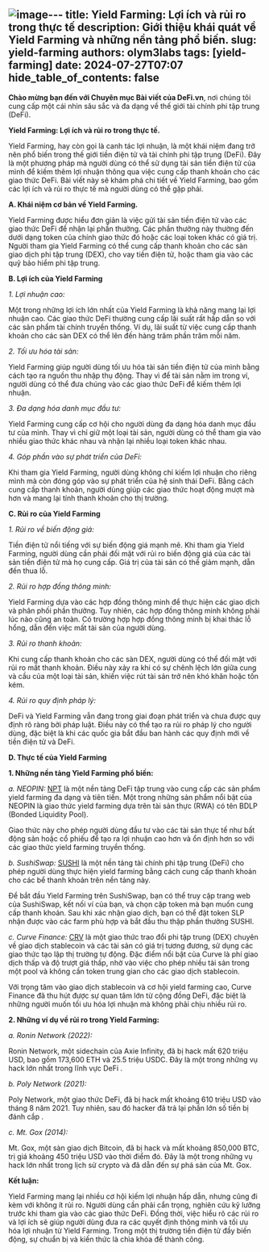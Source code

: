 ![image](https://github.com/user-attachments/assets/6bb8fb5e-79be-4bc1-bfad-496d1f2d5bc5)---
title: Yield Farming: Lợi ích và rủi ro trong thực tế
description: Giới thiệu khái quát về Yield Farming và những nền tảng phổ biến.
slug: yield-farming
authors: olym3labs
tags: [yield-farming]
date: 2024-07-27T07:07
hide_table_of_contents: false
---

**Chào mừng bạn đến với Chuyên mục Bài viết của DeFi.vn**, nơi chúng tôi cung cấp một cái nhìn sâu sắc và đa dạng về thế giới tài chính phi tập trung (DeFi). 

<!-- truncate -->

**Yield Farming: Lợi ích và rủi ro trong thực tế.**

Yield Farming, hay còn gọi là canh tác lợi nhuận, là một khái niệm đang trở nên phổ biến trong thế giới tiền điện tử và tài chính phi tập trung (DeFi). Đây là một phương pháp mà người dùng có thể sử dụng tài sản tiền điện tử của mình để kiếm thêm lợi nhuận thông qua việc cung cấp thanh khoản cho các giao thức DeFi. Bài viết này sẽ khám phá chi tiết về Yield Farming, bao gồm các lợi ích và rủi ro thực tế mà người dùng có thể gặp phải.



**A. Khái niệm cơ bản về Yield Farming.**

Yield Farming được hiểu đơn giản là việc gửi tài sản tiền điện tử vào các giao thức DeFi để nhận lại phần thưởng. Các phần thưởng này thường đến dưới dạng token của chính giao thức đó hoặc các loại token khác có giá trị. Người tham gia Yield Farming có thể cung cấp thanh khoản cho các sàn giao dịch phi tập trung (DEX), cho vay tiền điện tử, hoặc tham gia vào các quỹ bảo hiểm phi tập trung.


**B. Lợi ích của Yield Farming**

*1. Lợi nhuận cao:*

Một trong những lợi ích lớn nhất của Yield Farming là khả năng mang lại lợi nhuận cao. Các giao thức DeFi thường cung cấp lãi suất rất hấp dẫn so với các sản phẩm tài chính truyền thống. Ví dụ, lãi suất từ việc cung cấp thanh khoản cho các sàn DEX có thể lên đến hàng trăm phần trăm mỗi năm.

*2. Tối ưu hóa tài sản:*

Yield Farming giúp người dùng tối ưu hóa tài sản tiền điện tử của mình bằng cách tạo ra nguồn thu nhập thụ động. Thay vì để tài sản nằm im trong ví, người dùng có thể đưa chúng vào các giao thức DeFi để kiếm thêm lợi nhuận.

*3. Đa dạng hóa danh mục đầu tư:*

Yield Farming cung cấp cơ hội cho người dùng đa dạng hóa danh mục đầu tư của mình. Thay vì chỉ giữ một loại tài sản, người dùng có thể tham gia vào nhiều giao thức khác nhau và nhận lại nhiều loại token khác nhau.

*4. Góp phần vào sự phát triển của DeFi:*

Khi tham gia Yield Farming, người dùng không chỉ kiếm lợi nhuận cho riêng mình mà còn đóng góp vào sự phát triển của hệ sinh thái DeFi. Bằng cách cung cấp thanh khoản, người dùng giúp các giao thức hoạt động mượt mà hơn và mang lại tính thanh khoản cho thị trường.

**C. Rủi ro của Yield Farming**

*1. Rủi ro về biến động giá:*

Tiền điện tử nổi tiếng với sự biến động giá mạnh mẽ. Khi tham gia Yield Farming, người dùng cần phải đối mặt với rủi ro biến động giá của các tài sản tiền điện tử mà họ cung cấp. Giá trị của tài sản có thể giảm mạnh, dẫn đến thua lỗ.

*2. Rủi ro hợp đồng thông minh:*

Yield Farming dựa vào các hợp đồng thông minh để thực hiện các giao dịch và phân phối phần thưởng. Tuy nhiên, các hợp đồng thông minh không phải lúc nào cũng an toàn. Có trường hợp hợp đồng thông minh bị khai thác lỗ hổng, dẫn đến việc mất tài sản của người dùng.

*3. Rủi ro thanh khoản:*

Khi cung cấp thanh khoản cho các sàn DEX, người dùng có thể đối mặt với rủi ro mất thanh khoản. Điều này xảy ra khi có sự chênh lệch lớn giữa cung và cầu của một loại tài sản, khiến việc rút tài sản trở nên khó khăn hoặc tốn kém.

*4. Rủi ro quy định pháp lý:*

DeFi và Yield Farming vẫn đang trong giai đoạn phát triển và chưa được quy định rõ ràng bởi pháp luật. Điều này có thể tạo ra rủi ro pháp lý cho người dùng, đặc biệt là khi các quốc gia bắt đầu ban hành các quy định mới về tiền điện tử và DeFi.

**D. Thực tế của Yield Farming**

**1. Những nền tảng Yield Farming phổ biến:**

*a. NEOPIN:* [NPT](https://docs.neopin.io/earn-with-neopin/derivatives) là một nền tảng DeFi tập trung vào cung cấp các sản phẩm yield farming đa dạng và tiên tiến. Một trong những sản phẩm nổi bật của NEOPIN là giao thức yield farming dựa trên tài sản thực (RWA) có tên BDLP (Bonded Liquidity Pool). 

Giao thức này cho phép người dùng đầu tư vào các tài sản thực tế như bất động sản hoặc cổ phiếu để tạo ra lợi nhuận cao hơn và ổn định hơn so với các giao thức yield farming truyền thống.

*b. SushiSwap:* [SUSHI](https://www.sushi.com/academy/what-is-yield-farming) là một nền tảng tài chính phi tập trung (DeFi) cho phép người dùng thực hiện yield farming bằng cách cung cấp thanh khoản cho các bể thanh khoản trên nền tảng này. 

Để bắt đầu Yield Farming trên SushiSwap, bạn có thể truy cập trang web của SushiSwap, kết nối ví của bạn, và chọn cặp token mà bạn muốn cung cấp thanh khoản. Sau khi xác nhận giao dịch, bạn có thể đặt token SLP nhận được vào các farm phù hợp và bắt đầu thu thập phần thưởng SUSHI.

*c. Curve Finance:* [CRV](https://resources.curve.fi/lp/calculating-yield/) là một giao thức trao đổi phi tập trung (DEX) chuyên về giao dịch stablecoin và các tài sản có giá trị tương đương, sử dụng các giao thức tạo lập thị trường tự động. Đặc điểm nổi bật của Curve là phí giao dịch thấp và độ trượt giá thấp, nhờ vào việc cho phép nhiều tài sản trong một pool và không cần token trung gian cho các giao dịch stablecoin​.​ 

Với trọng tâm vào giao dịch stablecoin và cơ hội yield farming cao, Curve Finance đã thu hút được sự quan tâm lớn từ cộng đồng DeFi, đặc biệt là những người muốn tối ưu hóa lợi nhuận mà không phải chịu nhiều rủi ro​.

**2. Những ví dụ về rủi ro trong Yield Farming:**

*a. Ronin Network (2022):*

Ronin Network, một sidechain của Axie Infinity, đã bị hack mất 620 triệu USD, bao gồm 173,600 ETH và 25.5 triệu USDC. Đây là một trong những vụ hack lớn nhất trong lĩnh vực DeFi .

*b. Poly Network (2021):*

Poly Network, một giao thức DeFi, đã bị hack mất khoảng 610 triệu USD vào tháng 8 năm 2021. Tuy nhiên, sau đó hacker đã trả lại phần lớn số tiền bị đánh cắp .

*c. Mt. Gox (2014):*

Mt. Gox, một sàn giao dịch Bitcoin, đã bị hack và mất khoảng 850,000 BTC, trị giá khoảng 450 triệu USD vào thời điểm đó. Đây là một trong những vụ hack lớn nhất trong lịch sử crypto và đã dẫn đến sự phá sản của Mt. Gox.


**Kết luận:**

Yield Farming mang lại nhiều cơ hội kiếm lợi nhuận hấp dẫn, nhưng cũng đi kèm với không ít rủi ro. Người dùng cần phải cẩn trọng, nghiên cứu kỹ lưỡng trước khi tham gia vào các giao thức DeFi. Đồng thời, việc hiểu rõ các rủi ro và lợi ích sẽ giúp người dùng đưa ra các quyết định thông minh và tối ưu hóa lợi nhuận từ Yield Farming. Trong một thị trường tiền điện tử đầy biến động, sự chuẩn bị và kiến thức là chìa khóa để thành công.
